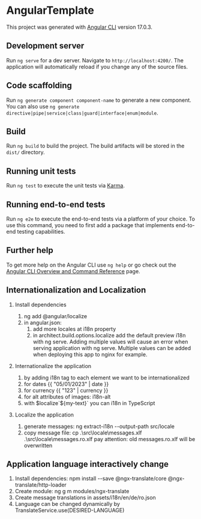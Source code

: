 # AngularTemplate

This project was generated with [Angular CLI](https://github.com/angular/angular-cli) version 17.0.3.

## Development server

Run `ng serve` for a dev server. Navigate to `http://localhost:4200/`. The application will automatically reload if you change any of the source files.

## Code scaffolding

Run `ng generate component component-name` to generate a new component. You can also use `ng generate directive|pipe|service|class|guard|interface|enum|module`.

## Build

Run `ng build` to build the project. The build artifacts will be stored in the `dist/` directory.

## Running unit tests

Run `ng test` to execute the unit tests via [Karma](https://karma-runner.github.io).

## Running end-to-end tests

Run `ng e2e` to execute the end-to-end tests via a platform of your choice. To use this command, you need to first add a package that implements end-to-end testing capabilities.

## Further help

To get more help on the Angular CLI use `ng help` or go check out the [Angular CLI Overview and Command Reference](https://angular.io/cli) page.

## Internationalization and Localization
1. Install dependencies
    1. ng add @angular/localize
    2. in angular.json:
        1. add more locales at i18n property
        2. in architect.build.options.localize add the default preview i18n with ng serve. Adding multiple values will cause an error when serving application with ng serve. Multiple values can be added when deploying this app to nginx for example.

2. Internationalize the application 
    1. by adding i18n tag to each element we want to be internationalized
    2. for dates {{ "05/01/2023" | date }}
    3. for currency {{ "123" | currency }}
    4. for alt attributes of images: i18n-alt
    5. with $localize`${my-text}` you can i18n in TypeScript

3. Localize the application
    1. generate messages: ng extract-i18n --output-path src/locale 
    2. copy message file: cp .\src\locale\messages.xlf .\src\locale\messages.ro.xlf pay attention: old messages.ro.xlf will be overwritten

## Application language interactively change
1. Install dependencies: npm install --save @ngx-translate/core @ngx-translate/http-loader
2. Create module: ng g m modules/ngx-translate
3. Create message translations in assets/i18n/en/de/ro.json
4. Language can be changed dynamically by TranslateService.use(DESIRED-LANGUAGE)
